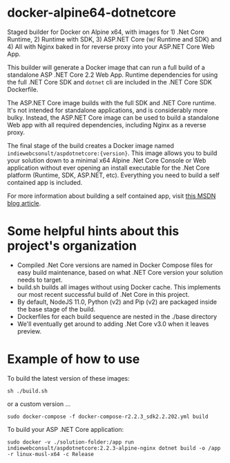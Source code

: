 # docker-alpine64-dotnetcore
Staged builder for Docker on Alpine x64, with images for 1) .Net Core Runtime, 2) Runtime with SDK, 3) ASP.NET Core (w/ Runtime and SDK) and 4) All with Nginx baked in for reverse proxy into your ASP.NET Core Web App.

This builder will generate a Docker image that can run a full build of a standalone ASP .NET Core 2.2 Web App. Runtime dependencies for using the full .NET Core SDK and `dotnet` cli are included in the .NET Core SDK Dockerfile.

The ASP.NET Core image builds with the full SDK and .NET Core runtime. It's not intended for standalone applications, and is considerably more bulky. Instead, the ASP.NET Core image can be used to build a standalone Web app with all required dependencies, including Nginx as a reverse proxy. 

The final stage of the build creates a Docker image named `indiewebcsonult/aspdotnetcore:{version}`.  This image allows you to build your solution down to a minimal x64 Alpine .Net Core Console or Web application without ever opening an install executable for the .Net Core platform (Runtime, SDK, ASP.NET, etc). Everything you need to build a self contained app is included. 

For more information about building a self contained app, visit [this MSDN blog article](https://blogs.msdn.microsoft.com/luisdem/2017/03/19/net-core-1-1-how-to-publish-a-self-contained-application/).

# Some helpful hints about this project's organization
* Compiled .Net Core versions are named in Docker Compose files for easy build maintenance, based on what .NET Core version your solution needs to target.
* build.sh builds all images without using Docker cache. This implements our most recent successful build of .Net Core in this project.
* By default, NodeJS 11.0, Python (v2) and Pip (v2) are packaged inside the base stage of the build.
* Dockerfiles for each build sequence are nested in the ./base directory
* We'll eventually get around to adding .Net Core v3.0 when it leaves preview.

# Example of how to use
To build the latest version of these images:
```shell
sh ./build.sh
```
or a custom version ...
```shell
sudo docker-compose -f docker-compose-r2.2.3_sdk2.2.202.yml build
```
To build your ASP .NET Core application:
```shell
sudo docker -v ./solution-folder:/app run indiewebconsult/aspdotnetcore:2.2.3-alpine-nginx dotnet build -o /app -r linux-musl-x64 -c Release 
```
